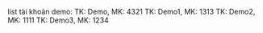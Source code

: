 list tài khoản demo:
TK: Demo, MK: 4321
TK: Demo1, MK: 1313
TK: Demo2, MK: 1111
TK: Demo3, MK: 1234
